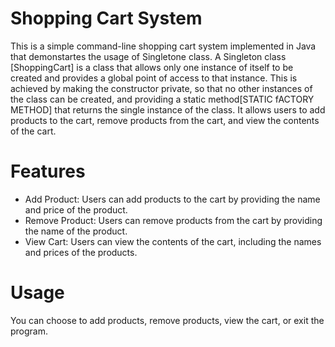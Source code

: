 # Shopping Cart System
This is a simple command-line shopping cart system implemented in Java that demonstartes the usage of Singletone class. A Singleton class [ShoppingCart] is a class that allows only one instance of itself to be created and provides a global point of access to that instance.
This is achieved by making the constructor private, so that no other instances of the class can be created, and providing a static method[STATIC fACTORY METHOD] that returns the single instance of the class.
It allows users to add products to the cart, remove products from the cart, and view the contents of the cart.

# Features
* Add Product: Users can add products to the cart by providing the name and price of the product.
* Remove Product: Users can remove products from the cart by providing the name of the product.
* View Cart: Users can view the contents of the cart, including the names and prices of the products.
  
# Usage
 You can choose to add products, remove products, view the cart, or exit the program.

